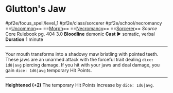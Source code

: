 # Glutton's Jaw
#pf2e/focus_spell/level_1 #pf2e/class/sorcerer #pf2e/school/necromancy 
==[Uncommon](Uncommon.md)== ==[Morph](Morph.md)== ==[Necromancy](Necromancy.md)== ==[Sorcerer](Sorcerer.md)==
*Source* Core Rulebook pg. 404 3.0
**Bloodline** demonic
**Cast** ► somatic, verbal
**Duration** 1 minute

---
Your mouth transforms into a shadowy maw bristling with pointed teeth. These jaws are an unarmed attack with the forceful trait dealing `dice: 1d8|avg` piercing damage. If you hit with your jaws and deal damage, you gain `dice: 1d6|avg` temporary Hit Points.

<hr>

**Heightened (+2)** The temporary Hit Points increase by `dice: 1d6|avg`.